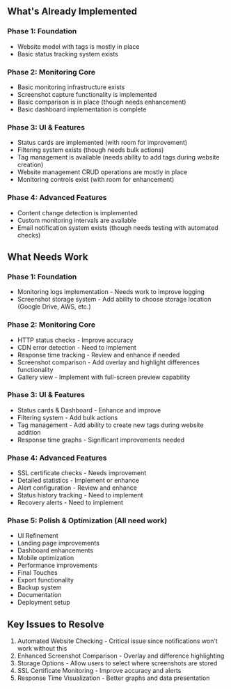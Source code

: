 ## What's Already Implemented

### Phase 1: Foundation

* Website model with tags is mostly in place
* Basic status tracking system exists

### Phase 2: Monitoring Core

* Basic monitoring infrastructure exists
* Screenshot capture functionality is implemented
* Basic comparison is in place (though needs enhancement)
* Basic dashboard implementation is complete

### Phase 3: UI & Features

* Status cards are implemented (with room for improvement)
* Filtering system exists (though needs bulk actions)
* Tag management is available (needs ability to add tags during website creation)
* Website management CRUD operations are mostly in place
* Monitoring controls exist (with room for enhancement)

### Phase 4: Advanced Features

* Content change detection is implemented
* Custom monitoring intervals are available
* Email notification system exists (though needs testing with automated checks)

## What Needs Work

### Phase 1: Foundation

* Monitoring logs implementation - Needs work to improve logging
* Screenshot storage system - Add ability to choose storage location (Google Drive, AWS, etc.)

### Phase 2: Monitoring Core

* HTTP status checks - Improve accuracy
* CDN error detection - Need to implement
* Response time tracking - Review and enhance if needed
* Screenshot comparison - Add overlay and highlight differences functionality
* Gallery view - Implement with full-screen preview capability

### Phase 3: UI & Features

* Status cards & Dashboard - Enhance and improve
* Filtering system - Add bulk actions
* Tag management - Add ability to create new tags during website addition
* Response time graphs - Significant improvements needed

### Phase 4: Advanced Features

* SSL certificate checks - Needs improvement
* Detailed statistics - Implement or enhance
* Alert configuration - Review and enhance
* Status history tracking - Need to implement
* Recovery alerts - Need to implement

### Phase 5: Polish & Optimization (All need work)

* UI Refinement
* Landing page improvements
* Dashboard enhancements
* Mobile optimization
* Performance improvements
* Final Touches
* Export functionality
* Backup system
* Documentation
* Deployment setup

## Key Issues to Resolve

1. Automated Website Checking - Critical issue since notifications won't work without this
2. Enhanced Screenshot Comparison - Overlay and difference highlighting
3. Storage Options - Allow users to select where screenshots are stored
4. SSL Certificate Monitoring - Improve accuracy and alerts
5. Response Time Visualization - Better graphs and data presentation
